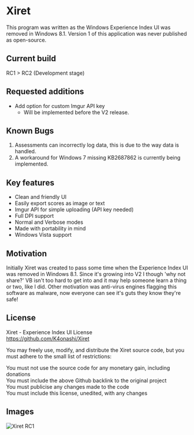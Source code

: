 # Xiret
This program was written as the Windows Experience Index UI was removed in Windows 8.1. Version 1 of this application was never published as open-source.

## Current build
RC1 > RC2 (Development stage)

## Requested additions  
 - Add option for custom Imgur API key
   - Will be implemented before the V2 release.

## Known Bugs
1. Assessments can incorrectly log data, this is due to the way data is handled.  
2. A workaround for Windows 7 missing KB2687862 is currently being implemented.  

## Key features
 - Clean and friendly UI
 - Easily export scores as image or text
 - Imgur API for simple uploading (API key needed)
 - Full DPI support
 - Normal and Verbose modes
 - Made with portability in mind
 - Windows Vista support
 
## Motivation
Initially Xiret was created to pass some time when the Experience Index UI was removed in Windows 8.1. Since it's growing into V2 I
though 'why not share?' VB isn't too hard to get into and it may help someone learn a thing or two, like I did. Other motivation was anti-virus engines flagging this software as malware, now everyone can see it's guts they know they're safe!
 
## License
Xiret - Experience Index UI License  
https://github.com/K4onashi/Xiret

You may freely use, modify, and distribute the Xiret source code, but you must adhere to the small list of restrictions:

You must not use the source code for any monetary gain, including donations  
You must include the above Github backlink to the original project  
You must publicise any changes made to the code  
You must include this license, unedited, with any changes  

## Images

![Xiret RC1](https://bitmight.uk/software/xiret/resources/images/xiretrc1.png)


